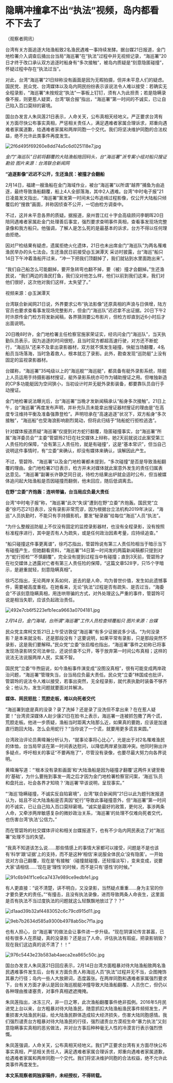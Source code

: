 # 隐瞒冲撞拿不出“执法”视频，岛内都看不下去了

（观察者网讯）

台湾有关方面追逐大陆渔船致2名渔民遇难一事持续发酵。据台媒21日报道，金门地检署介入调查后捅出台当局“海巡署”在“执法”过程中并无视频记录，“海巡署”20日才终于改口承认双方追逐时船身有“多次接触”，被岛内质疑是“刻意隐匿碰撞”，怀疑过程中存在“执法过当”。

对此，台湾“海巡署”21日辩称没有画面是因为无暇拍摄，但并未平息人们的疑虑。国民党、民众党、台湾媒体以及岛内网民纷纷表示该说法令人难以接受：若确实无全程录影，“海巡署”未按规定“执法”一事板上钉钉，须有人为此担责；若是隐瞒录像不报，则更惹人疑窦，台湾“联合报”指出，“海巡署”第一时间的不诚实，已让自己陷入百口莫辩的窘境。

国台办发言人朱凤莲21日表示，人命关天，公布真相天经地义。严正要求台湾有关方面尽快公布事实真相，严惩相关责任人，满足遇难者家属合理诉求，郑重向遇难者家属道歉，给遇难者家属和两岸同胞一个交代。我们将坚决维护同胞的合法权益，绝不允许此类事件再度发生。

![2f6d495f69260e8dd74a5c6d025118e7.jpg](https://raw.githubusercontent.com/qqhsx/qqnews_image/main/2024/02/21/隐瞒冲撞拿不出“执法”视频，岛内都看不下去了/2f6d495f69260e8dd74a5c6d025118e7.jpg)

 _金门“海巡队”日前将翻覆的大陆渔船拖回码头，台“海巡署”派专案小组对船只搜证勘验
图片来源：台湾联合新闻网_

**“追逐影像”迟迟不公开，生还渔民：被撞才会翻船**

2月14日，福建一艘渔船在金门海域作业，被台“海巡署”以所谓“越界”捕鱼为由追逐，最终导致渔船翻覆，船上4人全部落海，其中2人遇难。台湾“中时电子报”21日凌晨发文指出，“海巡署”案发第一时间未公布追缉过程影像，仅公开大陆船只倾覆后的“搜救”画面，并称因侦查不公开，一切由检方调查中。

不过，这并未平息各界的质疑。据报道，泉州晋江红十字会高级顾问李朝晖20日陪同遇难者家属赴金门处理善后事宜，强烈要求查明事件真相，查看事发现场完整录像和我方船只。他强调，了解人是怎么死的是最基本的诉求，台方不得以任何理由拒绝。

因对尸检结果有疑虑，遗属拒绝火化遗体，21日也未出席金门“海巡队”为两名罹难渔民举办的头七法会。生还渔民日前接受@玉渊潭天
采访时披露，台“海巡”船只14日下午冲着渔船开过来，“冲一下把我们顶翻掉了，我们就钻到水里面跑出来”。

“我们自己船怎么可能翻掉，要开急转弯也翻不掉，要（被）撞才会翻掉。”生还渔民说，“我们两边的渔民打鱼，我们没对他怎么样，他们以前到我们这来，我们对他们很好，这次他对我们这样，太失望了。”

视频来源：@玉渊潭天

台湾联合新闻网21日说，外界要求公布“执法影像”还原真相的声浪与日俱增，陆方官员也要求查看事发现场完整影片，但金门“海巡队”迟迟拿不出证据。20日下午2时许原传金门检方将发新闻稿，各界猜测要公布影片，但检方却直到近6小时后才出面说明。

20日晚8时许，金门地检署主任检察官施家荣证实，经讯问金门“海巡队”，当天执勤队员表示，因为追逐的时间很短，且当时双方都超高速行驶，对方还不断蛇行，“海巡队”还来不及拿出录影器材，双方就不慎发生碰撞，快艇当场翻覆，4名船员当场落海，当时急着救人，根本就忘了录影。此外，勘查发现“巡防艇”上没有固定的监视录影器材。

台媒称，“海巡署”35吨级以上的“海巡舰”“海巡艇”，都具备有艇外录影系统，除舰上人员运用手持摄影器材搜证，艇外录影系统亦可作为辅助搜证之用。但唯独新造的CP多功能艇因为空间狭小，当初设计时并无艇外录影装备，都要靠队员自行手动搜证。

金门地检署说法曝光后，台“海巡署”当晚才发新闻稿承认“船身多次接触”。21日上午，台“海巡署”再度发布声明，并补充队员未能拿出搜证器材搜证的理由是“在高度专注维持平衡及准备强靠登检”。声明坦承在“高速追逐”状况下，双方船身“多次接触”，“海巡船”也受海浪影响剧烈晃动，但将此归结于“陆船蛇行拒检逃逸”。

针对媒体报道质疑“海巡署”仅提到对方蛇行翻覆，隐匿碰撞事实，台“海巡署”所属“海洋委员会”“主委”管碧玲21日在社交媒体上辩称，她2天前就说过此案受第三人责任险的保障，“会有第三人责任险，就是有碰撞”，这是“基本常识”，但当自己说明这件事情时，有“立委”来确认，却没有媒体来确认，误解因此产生。

不过，管碧玲、“海巡署”以及金门地检署都未提到，“多次碰撞”是否是导致渔船翻覆的理由。金门地检署21日表示，检方并未对媒体就此案意外发生的责任归属表达意见。“海巡署”副署长许静芝同日说，待检方结果出炉就会适时公布，但当被媒体追问起大陆渔船是否因碰撞而翻倒，他未回应，随后低调离去。

**在野“立委”齐炮轰：连哄带骗，台当局应负最大责任**

台湾“中时电子报”称，“海巡署”此次“失误”遭到在野“立委”齐炮轰。国民党“立委”徐巧芯21日表示，没有录影非常荒谬，因为根据台立法机构2019年决议，“海巡”人员执勤时，不能只有手持摄影机，要发“秘录器”给每位“海巡”人员“执法”。

“为什么整艘巡防艇上不仅没有固定的监控录影器材，也没有全程录影，没有按照标准程序进行，其中是否有人为疏失，或是任何政治因素考量，应持续追查。”

“船只碰撞这件事更离谱”，徐巧芯指出，管碧玲说有第三人责任险相当于暗示当下有碰撞产生，但她翻看资料，“海巡署”14日第一时间发的两篇新闻稿都只提到对方“蛇行拒检”“不慎翻覆”，完全没有提到过程当中有碰撞；直到3天前，管碧玲才在社交媒体上透露对亡者有第三人责任险的保障，“这篇文章528字，只15个字暗示，是避重就轻，刻意隐瞒真相”。

徐巧芯指出，无论两岸关系如何，逝去的是人命，均为普世价值，发生如此遗憾事件，需要被高度重视。在她看来，无论“执法”过程是否有疏失、是否过当，“海委会”不该刻意隐瞒真相，用连哄带骗的方式，对外处理这么严重的事件，管碧玲可说是相当失职，应该负起政治责任。

![492e7cb6f5223efb1eca9663a0704181.jpg](https://raw.githubusercontent.com/qqhsx/qqnews_image/main/2024/02/21/隐瞒冲撞拿不出“执法”视频，岛内都看不下去了/492e7cb6f5223efb1eca9663a0704181.jpg)

_2月14日，金门海域，台所谓“海巡署”工作人员检查倾覆船只 图片来源：台媒_

民众党主席柯文哲21日上午受访敦促“海巡署”有多少证据说多少话。“为何没录影？是本来就没有、还是那段没有？这要说明，如果平常有录影，只是那段突然不录影，这是我们要解释。”民众党“立委”张启楷也指出，“海巡署”事件之初称已将事发现场录影转交司法单位，还说侦查不公开，等于放弃第一时间公布真相；这样的说法无法说服两岸人民，实属不智。

国民党”立委“牛煦庭说，如今渔船事件演变成“没图没真相”，很有可能变成两岸政治问题，“海巡署”管理失当，台当局应负最大责任。民众党“立委”林国成也批评，管碧玲的说法令人难以接受，若事出突然，无全程录影，就代表执勤时装备不够齐全；他认为，发生问题就要面对并解决。

**媒体、网民怒批：荒腔走板，难以向死者交代**

“海巡署到底是真的没录？录了洗掉？还是录了没洗但不拿出来？在在惹人疑窦！”台湾资深媒体人赵少康21日在脸书上表示，海巡署一连被抓包撒了两个谎，荒腔走板。他进一步质疑，渔船当时距离大陆那么近，如果真的要跑，应该是加速直行跑回大陆，怎么会用蛇行？“当你说了一个谎，就要用更多谎言来圆。”

台湾政治评论员黄暐瀚分析认为，“就事论事将心比心”，光是出于对2名罹难渔民的体恤，台当局早该在第一时间表达慰问，以降低两岸紧张跟冲突。他同时揪出许多疑点，呼吁相关的事证“不要再拖了”，尽管没有录像，也要尽最大努力向各界说明。

黄暐瀚写道：“‘根本没有录影画面’和‘大陆渔船是因为碰撞才翻覆’这两件关键至极的‘基础’，为什么要拖到事发一周之后才因为金门地检署检察官问案，‘海巡’队员和盘托出，社会各界才知晓？‘海巡署’早该说明，呈现事实。”

“‘海巡’隐瞒碰撞，不诚实反自陷窘境”，台湾“联合新闻网”21日以此为题刊发报道认为，姑且不论大陆渔船是否真因“蛇行”导致此事碰撞意外，但“海巡署”第一时间的不诚实，已让自己陷入百口莫辩窘境。“诚实是最好的政策，更何况，事涉两条人命，又牵涉两岸敏感复杂的微妙政治关系，‘海巡署’的处理不仅难向死者交代，也伤害台湾‘执法’公信力。”

而在管碧玲的社交媒体评论和相关台媒报道下，也有不少岛内网民表达了对“海巡署”处理不当的失望。

“我真不知道该怎么说……那些情感上的事情大家都可以接受，问题是不是也该有‘科学’跟‘证据’上的支持，而不是这种‘相信’来说服全体民众‘没有隐匿’。一开始说对方自己翻覆，现在是‘有接触’（碰撞就碰撞，还轻描淡写），变来变成，说要大家‘请相信……’现在是‘理性’的时候，而不是只有‘感性’的时候。”

![91c6b941f1ce6ca7437e989ce9edbfe1.jpg](https://raw.githubusercontent.com/qqhsx/qqnews_image/main/2024/02/21/隐瞒冲撞拿不出“执法”视频，岛内都看不下去了/91c6b941f1ce6ca7437e989ce9edbfe1.jpg)

有人更直接：“说不清楚，讲不明白，又没录影，当然疑点重重……身为主官的你才要负更大的责任。”“有撞击，且没有执法录像，进而导致两条人命丧生，这里面是否有执法不当过度执法的问题就这么轻飘飘地放过了？？”

![d1aad39b32af4483052c6c79cd915d11.jpg](https://raw.githubusercontent.com/qqhsx/qqnews_image/main/2024/02/21/隐瞒冲撞拿不出“执法”视频，岛内都看不下去了/d1aad39b32af4483052c6c79cd915d11.jpg)

![9eb7b2634d585a9300b4978ab5bc7f1a.jpg](https://raw.githubusercontent.com/qqhsx/qqnews_image/main/2024/02/21/隐瞒冲撞拿不出“执法”视频，岛内都看不下去了/9eb7b2634d585a9300b4978ab5bc7f1a.jpg)

也有人担心，台“海巡署”的做法会让事件进一步升级。“现在阴谋论传言甚嚣，已经有很多人在质疑，真的没录影？还是出了人命，评估执法有瑕疵，把录影销毁？现在我们这边真的说不清了！！”

![976c5443e23b583ab4aeca2ea865c50c.jpg](https://raw.githubusercontent.com/qqhsx/qqnews_image/main/2024/02/21/隐瞒冲撞拿不出“执法”视频，岛内都看不下去了/976c5443e23b583ab4aeca2ea865c50c.jpg)

国台办发言人朱凤莲21日回应表示，2月14日台湾方面粗暴对待大陆渔船致两名渔民遇难事件发生后，台有关方面负责人称海巡人员“执法”过程并无不当，企图掩饰其暴力行径；岛内一些人大放厥词，态度嚣张。在两岸同胞和遇难者家属强烈要求下，台有关方面才承认是因台海巡舰艇冲撞导致大陆渔船翻覆、人员伤亡，但仍以各种理由推诿塞责，对事件真相遮遮掩掩。

朱凤莲指出，冰冻三尺，非一日之寒，此次渔船翻覆事件绝非孤例。2016年5月民进党上台以来，台方粗暴对待大陆渔民，随意抓扣大陆渔船渔民事件频频发生，严重损害大陆渔民利益，给大陆渔民群体造成较大经济损失，伤害大陆同胞感情。我们强烈谴责台方粗暴对待大陆渔民的行径，强烈谴责台方漠视生命“暴力执法”又刻意隐瞒事实真相的恶劣做法，并对台方事后种种毫无人性的冷漠言行表示强烈愤慨。

朱凤莲强调，人命关天，公布真相天经地义。我们严正要求台湾有关方面尽快公布事实真相，严惩相关责任人，满足遇难者家属合理诉求，郑重向遇难者家属道歉，给遇难者家属和两岸同胞一个交代。我们将坚决维护同胞的合法权益，绝不允许此类事件再度发生。

**本文系观察者网独家稿件，未经授权，不得转载。**

